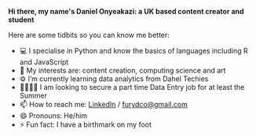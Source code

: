 **Hi there, my name's Daniel Onyeakazi: a UK based content creator and student**

Here are some tidbits so you can know me better: 

- 💻 I specialise in Python and know the basics of languages including R and JavaScript 
- 👀 My interests are: content creation, computing science and art
- ⚙️ I’m currently learning data analytics from Dahel Techies 
- 🫱🏻‍🫲🏾 I am looking to secure a part time Data Entry job for at least the Summer
- 📫 How to reach me: [LinkedIn](https://www.linkedin.com/in/daniel-onyeakazi-315b92262?utm_source=share&utm_campaign=share_via&utm_content=profile&utm_medium=ios_app) / furydco@gmail.com
- 😄 Pronouns: He/him
- ⚡ Fun fact: I have a birthmark on my foot



